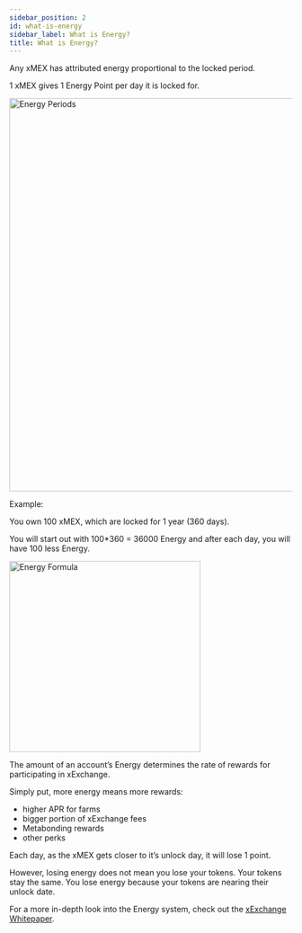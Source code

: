 ```yaml
---
sidebar_position: 2
id: what-is-energy
sidebar_label: What is Energy?
title: What is Energy?
---
```


Any xMEX has attributed energy proportional to the locked period.

1 xMEX gives 1 Energy Point per day it is locked for.

<div style={{ textAlign: 'center' }}>
    <img src="/docs/tokenomics/energy-periods.png" width="700" alt="Energy Periods" />
</div>

Example:

You own 100 xMEX, which are locked for 1 year (360 days).

You will start out with 100\*360 = 36000 Energy and after each day, you will have 100 less Energy.

<div style={{ textAlign: 'center' }}>
    <img src="/docs/tokenomics/energy-formula.png" width="340" alt="Energy Formula" />
</div>

The amount of an account’s Energy determines the rate of rewards for participating in xExchange.

Simply put, more energy means more rewards:

- higher APR for farms
- bigger portion of xExchange fees
- Metabonding rewards
- other perks

Each day, as the xMEX gets closer to it’s unlock day, it will lose 1 point.

However, losing energy does not mean you lose your tokens. Your tokens stay the same. You lose energy because your tokens are nearing their unlock date.

For a more in-depth look into the Energy system, check out the [xExchange Whitepaper](https://xexchange.com/x-exchange-economics.pdf).